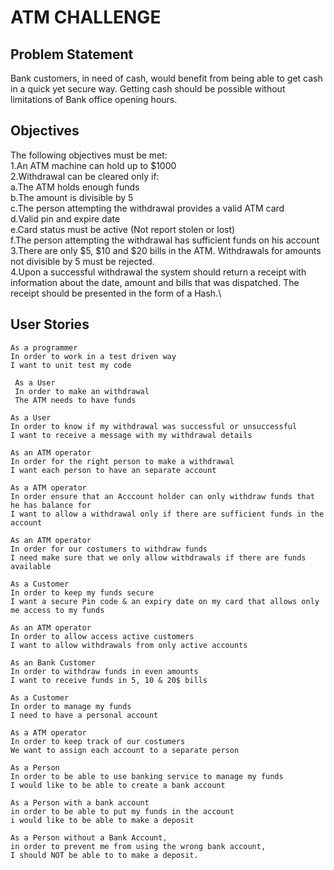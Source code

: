 # ATM CHALLENGE

## Problem Statement
Bank customers, in need of cash, would benefit from being able to get cash in a quick yet secure way. Getting cash should be possible without limitations of Bank office opening hours.

## Objectives
The following objectives must be met:\
1.An ATM machine can hold up to $1000\
2.Withdrawal can be cleared only if:\
    a.The ATM holds enough funds\
    b.The amount is divisible by 5\
    c.The person attempting the withdrawal provides a valid ATM card\
    d.Valid pin and expire date\
    e.Card status must be active (Not report stolen or lost)\
    f.The person attempting the withdrawal has sufficient funds on his account\
3.There are only $5, $10 and $20 bills in the ATM. Withdrawals for amounts not divisible by 5 must be rejected.\
4.Upon a successful withdrawal the system should return a receipt with information about the date, amount and bills that was dispatched. The receipt should be presented in the form of a Hash.\

## User Stories
```
As a programmer
In order to work in a test driven way
I want to unit test my code
```
```
 As a User       
 In order to make an withdrawal      
 The ATM needs to have funds
```
```
As a User               
In order to know if my withdrawal was successful or unsuccessful               
I want to receive a message with my withdrawal details
```
```
As an ATM operator          
In order for the right person to make a withdrawal            
I want each person to have an separate account
```
```
As a ATM operator
In order ensure that an Acccount holder can only withdraw funds that he has balance for
I want to allow a withdrawal only if there are sufficient funds in the account
```
```
As an ATM operator
In order for our costumers to withdraw funds
I need make sure that we only allow withdrawals if there are funds available
```
```
As a Customer
In order to keep my funds secure
I want a secure Pin code & an expiry date on my card that allows only me access to my funds
```
```
As an ATM operator             
In order to allow access active customers             
I want to allow withdrawals from only active accounts
```
```
As an Bank Customer    
In order to withdraw funds in even amounts  
I want to receive funds in 5, 10 & 20$ bills
```
```
As a Customer
In order to manage my funds
I need to have a personal account
```
```
As a ATM operator      
In order to keep track of our costumers     
We want to assign each account to a separate person
```
```
As a Person
In order to be able to use banking service to manage my funds
I would like to be able to create a bank account
```
```
As a Person with a bank account
in order to be able to put my funds in the account
i would like to be able to make a deposit
```
```
As a Person without a Bank Account,
in order to prevent me from using the wrong bank account,
I should NOT be able to to make a deposit.
```